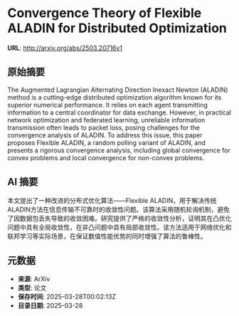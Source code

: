 # Convergence Theory of Flexible ALADIN for Distributed Optimization

**URL**: http://arxiv.org/abs/2503.20716v1

## 原始摘要

The Augmented Lagrangian Alternating Direction Inexact Newton (ALADIN) method
is a cutting-edge distributed optimization algorithm known for its superior
numerical performance. It relies on each agent transmitting information to a
central coordinator for data exchange. However, in practical network
optimization and federated learning, unreliable information transmission often
leads to packet loss, posing challenges for the convergence analysis of ALADIN.
To address this issue, this paper proposes Flexible ALADIN, a random polling
variant of ALADIN, and presents a rigorous convergence analysis, including
global convergence for convex problems and local convergence for non-convex
problems.


## AI 摘要

本文提出了一种改进的分布式优化算法——Flexible ALADIN，用于解决传统ALADIN方法在信息传输不可靠时的收敛性问题。该算法采用随机轮询机制，避免了因数据包丢失导致的收敛困难。研究提供了严格的收敛性分析，证明其在凸优化问题中具有全局收敛性，在非凸问题中具有局部收敛性。该方法适用于网络优化和联邦学习等实际场景，在保证数值性能优势的同时增强了算法的鲁棒性。

## 元数据

- **来源**: ArXiv
- **类型**: 论文
- **保存时间**: 2025-03-28T00:02:13Z
- **目录日期**: 2025-03-28
